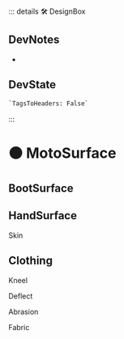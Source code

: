 ::: details 🛠 <dev>DesignBox</dev>

## DevNotes

-

## DevState

```py
`TagsToHeaders: False`
```

:::

# 🟠 <moto>MotoSurface</moto>

## BootSurface

## HandSurface

Skin

## Clothing

Kneel

Deflect

Abrasion

Fabric
